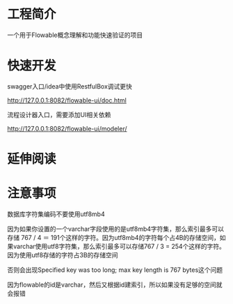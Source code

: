 # 工程简介
一个用于Flowable概念理解和功能快速验证的项目

# 快速开发

swagger入口/idea中使用RestfulBox调试更快

http://127.0.0.1:8082/flowable-ui/doc.html

流程设计器入口，需要添加UI相关依赖

http://127.0.0.1:8082/flowable-ui/modeler/

# 延伸阅读

# 注意事项

数据库字符集编码不要使用utf8mb4

因为如果你设置的一个varchar字段使用的是utf8mb4字符集，那么索引最多可以存储 767 / 4 ＝ 191个这样的字符。因为utf8mb4的字符每个占4B的存储空间，如果varchar使用utf8字符集，那么索引最多可以存储767 / 3 = 254个这样的字符。因为使用utf8存储的字符占3B的存储空间

否则会出现Specified key was too long; max key length is 767 bytes这个问题

因为flowable的id是varchar，然后又根据id建索引，所以如果没有足够的空间就会报错
